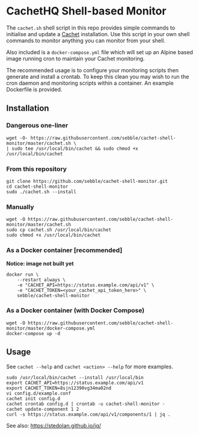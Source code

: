 # CachetHQ Shell-based Monitor

The `cachet.sh` shell script in this repo provides simple commands to initialise and update a [Cachet](https://cachethq.io/) installation.  Use this script in your own shell commands to monitor anything you can monitor from your shell.

Also included is a `docker-compose.yml` file which will set up an Alpine based image running cron to maintain your Cachet monitoring.

The recommended usage is to configure your monitoring scripts then generate and install a crontab.  To keep this clean you may wish to run the cron daemon and monitoring scripts within a container.  An example Dockerfile is provided. 

## Installation
   
### Dangerous one-liner
   
    wget -O- https://raw.githubusercontent.com/sebble/cachet-shell-monitor/master/cachet.sh \
    | sudo tee /usr/local/bin/cachet && sudo chmod +x /usr/local/bin/cachet

### From this repository

    git clone https://github.com/sebble/cachet-shell-monitor.git
    cd cachet-shell-monitor
    sudo ./cachet.sh --install

### Manually

    wget -O https://raw.githubusercontent.com/sebble/cachet-shell-monitor/master/cachet.sh
    sudo cp cachet.sh /usr/local/bin/cachet
    sudo chmod +x /usr/local/bin/cachet

### As a Docker container [**recommended**]

**Notice: image not built yet**

    docker run \
        --restart always \
        -e "CACHET_API=https://status.example.com/api/v1" \
        -e "CACHET_TOKEN=<your_cachet_api_token_here>" \
        sebble/cachet-shell-monitor

### As a Docker container (with Docker Compose)

    wget -O https://raw.githubusercontent.com/sebble/cachet-shell-monitor/master/docker-compose.yml
    docker-compose up -d


## Usage

See `cachet --help` and `cachet <action> --help` for more examples.

    sudo /usr/local/bin/cachet --install /usr/local/bin
    export CACHET_API=https://status.example.com/api/v1
    export CACHET_TOKEN=8sjn12390vg34ma02nd
    vi config.d/example.conf
    cachet init config.d
    cachet crontab config.d | crontab -u cachet-shell-monitor -
    cachet update-component 1 2
    curl -s https://status.example.com/api/v1/components/1 | jq .

See also: https://stedolan.github.io/jq/
